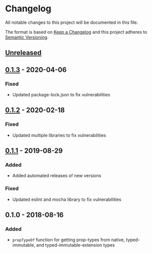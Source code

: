 # Changelog

All notable changes to this project will be documented in this file.

The format is based on [Keep a Changelog](http://keepachangelog.com/en/1.0.0/)
and this project adheres to [Semantic Versioning](http://semver.org/spec/v2.0.0.html).

## [Unreleased]

## [0.1.3] - 2020-04-06
### Fixed
- Updated package-lock.json to  fix vulnerabilities

## [0.1.2] - 2020-02-18
### Fixed
- Updated multiple libraries to fix vulnerabilities

## [0.1.1] - 2019-08-29
### Added
- Added automated releases of new versions

### Fixed
- Updated eslint and mocha library to fix vulnerabilities

## 0.1.0 - 2018-08-16
### Added
- `propTypeOf` function for getting prop-types from native, typed-immutable, and typed-immutable-extension types

[Unreleased]: https://github.com/brightcove/typed-immutable-proptypes/compare/v0.1.3...HEAD
[0.1.3]: https://github.com/brightcove/typed-immutable-proptypes/compare/v0.1.2...v0.1.3
[0.1.2]: https://github.com/brightcove/typed-immutable-proptypes/compare/v0.1.1...v0.1.2
[0.1.1]: https://github.com/brightcove/typed-immutable-proptypes/compare/v0.1.0...v0.1.1
